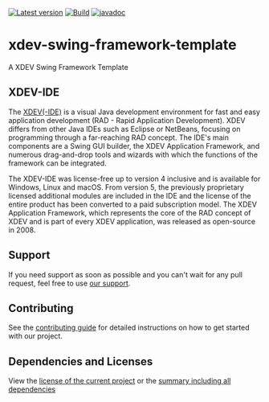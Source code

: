 [![Latest version](https://img.shields.io/maven-central/v/com.xdev-software/xdev-swing-framework-template)](https://mvnrepository.com/artifact/com.xdev-software/xdev-swing-framework-template)
[![Build](https://img.shields.io/github/actions/workflow/status/xdev-software/xdev-swing-framework-template/checkBuild.yml?branch=develop)](https://github.com/xdev-software/xdev-swing-framework-template/actions/workflows/checkBuild.yml?query=branch%3Adevelop)
[![javadoc](https://javadoc.io/badge2/com.xdev-software/xdev-swing-framework-template/javadoc.svg)](https://javadoc.io/doc/com.xdev-software/xdev-swing-framework-template) 

# xdev-swing-framework-template

A XDEV Swing Framework Template

## XDEV-IDE
The [XDEV(-IDE)](https://xdev.software/en/products/swing-builder) is a visual Java development environment for fast and easy application development (RAD - Rapid Application Development). XDEV differs from other Java IDEs such as Eclipse or NetBeans, focusing on programming through a far-reaching RAD concept. The IDE's main components are a Swing GUI builder, the XDEV Application Framework, and numerous drag-and-drop tools and wizards with which the functions of the framework can be integrated.

The XDEV-IDE was license-free up to version 4 inclusive and is available for Windows, Linux and macOS. From version 5, the previously proprietary licensed additional modules are included in the IDE and the license of the entire product has been converted to a paid subscription model. The XDEV Application Framework, which represents the core of the RAD concept of XDEV and is part of every XDEV application, was released as open-source in 2008.

## Support
If you need support as soon as possible and you can't wait for any pull request, feel free to use [our support](https://xdev.software/en/services/support).

## Contributing
See the [contributing guide](./CONTRIBUTING.md) for detailed instructions on how to get started with our project.

## Dependencies and Licenses
View the [license of the current project](LICENSE) or the [summary including all dependencies](https://xdev-software.github.io/vaadin-addon-template/dependencies/)
